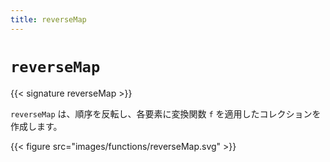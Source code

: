 ```yaml
---
title: reverseMap
---
```


# `reverseMap`

{{< signature reverseMap >}}

`reverseMap` は、順序を反転し、各要素に変換関数 `f` を適用したコレクションを作成します。

{{< figure src="images/functions/reverseMap.svg" >}}
